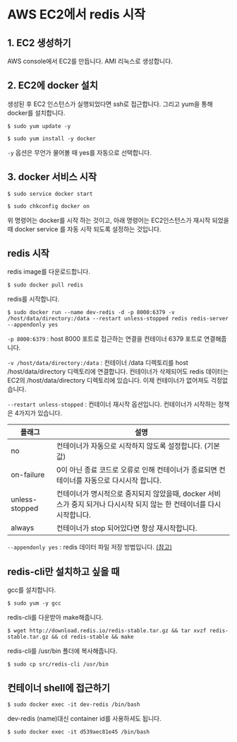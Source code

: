 # AWS EC2에서 redis 시작

## 1. EC2 생성하기

AWS console에서 EC2를 만듭니다. AMI 리눅스로 생성합니다.

## 2. EC2에 docker 설치

생성된 후 EC2 인스턴스가 실행되었다면 ssh로 접근합니다.
그리고 yum을 통해 docker를 설치합니다.

```
$ sudo yum update -y

$ sudo yum install -y docker
```

`-y` 옵션은 무언가 물어볼 때 yes를 자동으로 선택합니다.

## 3. docker 서비스 시작

```
$ sudo service docker start

$ sudo chkconfig docker on
```

위 명령어는 docker를 시작 하는 것이고, 아래 명령어는 EC2인스턴스가 재시작 되었을 때 docker service 를 자동 시작 되도록 설정하는 것입니다.

## redis 시작

redis image를 다운로드합니다.

```
$ sudo docker pull redis
```

redis를 시작합니다.

```
$ sudo docker run --name dev-redis -d -p 8000:6379 -v /host/data/directory:/data --restart unless-stopped redis redis-server --appendonly yes
```

`-p 8000:6379` : host 8000 포트로 접근하는 연결을 컨테이너 6379 포트로 연결해줍니다.

`-v /host/data/directory:/data` : 컨테이너 /data 디렉토리를 host /host/data/directory 디렉토리에 연결합니다. 컨테이너가 삭제되어도 redis 데이터는 EC2의 /host/data/directory 디렉토리에 있습니다. 이제 컨테이너가 없어져도 걱정없습니다.

`--restart unless-stopped` : 컨테이너 재시작 옵션입니다. 컨테이너가 시작하는 정책은 4가지가 있습니다.

플래그|설명
---|---
no|컨테이너가 자동으로 시작하지 않도록 설정합니다. (기본값)
on-failure|0이 아닌 종료 코드로 오류로 인해 컨테이너가 종료되면 컨테이너를 자동으로 다시시작 합니다.
unless-stopped|컨테이너가 명시적으로 중지되지 않았을때, docker 서비스가 중지 되거나 다시시작 되지 않는 한 컨테이너를 다시 시작합니다.
always|컨테이너가 stop 되어있다면 항상 재시작합니다.

`--appendonly yes` : redis 데이터 파일 저장 방법입니다. [(참고)](http://www.redisgate.com/redis/configuration/persistence.php)

## redis-cli만 설치하고 싶을 때

gcc를 설치합니다.

```
$ sudo yum -y gcc
```

redis-cli를 다운받아 make해줍니다.

```
$ wget http://download.redis.io/redis-stable.tar.gz && tar xvzf redis-stable.tar.gz && cd redis-stable && make
```

redis-cli를 /usr/bin 폴더에 복사해줍니다.

```
$ sudo cp src/redis-cli /usr/bin
```

## 컨테이너 shell에 접근하기

```
$ sudo docker exec -it dev-redis /bin/bash
```

dev-redis (name)대신 container id를 사용하셔도 됩니다.

```
$ sudo docker exec -it d539aec81e45 /bin/bash
```